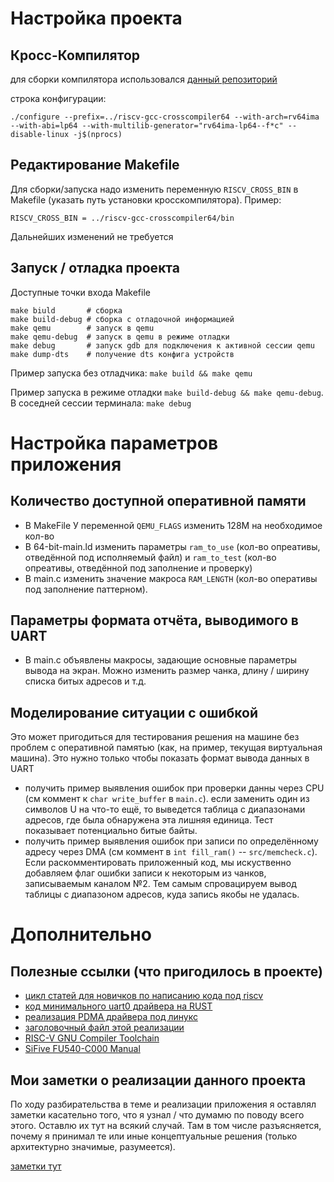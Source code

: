 # Настройка проекта

## Кросс-Компилятор

для сборки компилятора использовался [данный репозиторий](https://github.com/riscv-collab/riscv-gnu-toolchain)

строка конфигурации:

```
./configure --prefix=../riscv-gcc-crosscompiler64 --with-arch=rv64ima --with-abi=lp64 --with-multilib-generator="rv64ima-lp64--f*c" --disable-linux -j$(nprocs)
```

## Редактирование Makefile

Для сборки/запуска надо изменить переменную `RISCV_CROSS_BIN` в Makefile (указать путь установки кросскомпилятора). Пример:

```
RISCV_CROSS_BIN = ../riscv-gcc-crosscompiler64/bin
```

Дальнейших изменений не требуется

## Запуск / отладка проекта

Доступные точки входа Makefile

```
make biuld       # сборка
make build-debug # сборка с отладочной информацией
make qemu        # запуск в qemu 
make qemu-debug  # запуск в qemu в режиме отладки
make debug       # запуск gdb для подключения к активной сессии qemu
make dump-dts    # получение dts конфига устройств
```

Пример запуска без отладчика: `make build && make qemu`

Пример запуска в режиме отладки `make build-debug && make qemu-debug`. В соседней сессии терминала: `make debug`

# Настройка параметров приложения

## Количество доступной оперативной памяти

* В MakeFile У переменной `QEMU_FLAGS` изменить 128M на необходимое кол-во
* В 64-bit-main.ld изменить параметры `ram_to_use` (кол-во опреативы, отведённой под исполняемый файл) и `ram_to_test` (кол-во опреативы, отведённой под заполнение и проверку)
* В main.c изменить значение макроса `RAM_LENGTH` (кол-во оперативы под заполнение паттерном).

## Параметры формата отчёта, выводимого в UART

* В main.c объявлены макросы, задающие основные параметры вывода на экран. Можно изменить размер чанка, длину / ширину списка битых адресов и т.д.

## Моделирование ситуации с ошибкой

Это может пригодиться для тестирования решения на машине без проблем с оперативной памятью (как, на пример, текущая виртуальная машина). Это нужно только чтобы показать формат вывода данных в UART

* получить пример выявления ошибок при проверки данны через CPU (см коммент к `char write_buffer` в `main.c`). если заменить один из символов U на что-то ещё, то выведется таблица с диапазонами адресов, где была обнаружена эта лишняя единица. Тест показывает потенциально битые байты.
* получить пример выявления ошибок при записи по определённому адресу через DMA (см коммент в `int fill_ram()`  -- `src/memcheck.c`). Если раскомментировать приложенный код, мы искуственно добавляем флаг ошибки записи к некоторым из чанков, записываемым каналом №2. Тем самым спровацируем вывод таблицы с диапазоном адресов, куда запись якобы не удалась.

# Дополнительно

## Полезные ссылки (что пригодилось в проекте)

* [цикл статей для новичков по написанию кода под riscv](https://twilco.github.io/riscv-from-scratch/2019/04/27/riscv-from-scratch-2.html)
* [код минимального uart0 драйвера на RUST](https://github.com/diodesign/mmio_sifive_uart/blob/main/src/lib.rs)
* [реализация PDMA драйвера под линукс](https://git.kernel.org/pub/scm/linux/kernel/git/stable/linux.git/tree/drivers/dma/sf-pdma/sf-pdma.c?h=v6.3.12)
* [заголовочный файл этой реализации](https://git.kernel.org/pub/scm/linux/kernel/git/stable/linux.git/tree/drivers/dma/sf-pdma/sf-pdma.h?h=v6.3.12)
* [RISC-V GNU Compiler Toolchain](https://github.com/riscv-collab/riscv-gnu-toolchain)
* [SiFive FU540-C000 Manual](https://starfivetech.com/uploads/fu540-c000-manual-v1p4.pdf)

## Мои заметки о реализации данного проекта

По ходу разбирательства в теме и реализации приложения я оставлял заметки касательно того, что я узнал / что думамю по поводу всего этого. Оставлю их тут на всякий случай. Там в том числе разъясняется, почему я принимал те или иные концептуальные решения (только архитектурно значимые, разумеется).

[заметки тут](./md/WorkingProcess.md)
